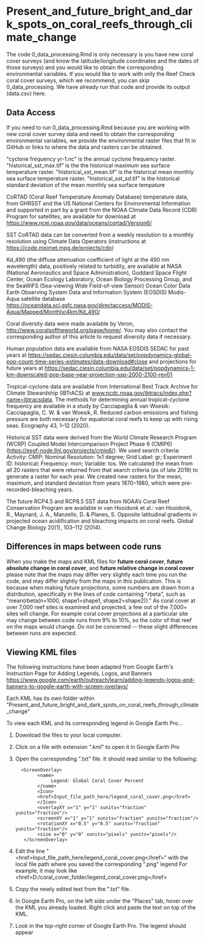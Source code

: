 # Present_and_future_bright_and_dark_spots_on_coral_reefs_through_climate_change

The code 0_data_processing.Rmd is only necessary is you have new coral cover surveys (and know the latitude/longitude coordinates and the dates of those surveys) and you would like to obtain the corresponding environmental variables.
If you would like to work with only the Reef Check coral cover surveys, which we recommend, you can skip 0_data_processing. We have already run that code and provide its output (data.csv) here.

## Data Access

If you need to run 0_data_processing.Rmd because you are working with new coral cover survey data and need to obtain the corresponding environmental variables, we provide the environmental raster files that fit in GitHub or links to where the data and rasters can be obtained. 

"cyclone frequency yr-1.nc" is the annual cyclone frequency raster.
"historical_sst_max.tif" is the the historical maximum sea surface temperature raster.
"historical_sst_mean.tif" is the historical mean monthly sea surface temperature raster.
"historical_sst_sd.tif" is the historical standard deviation of the mean monthly sea surface tempature

CoRTAD (Coral Reef Temperature Anomaly Database) temperature data, from GHRSST and the US National Centers for Environmental Information and supported in part by a grant from the NOAA Climate Data Record (CDR) Program for satellites, are available for download at https://www.ncei.noaa.gov/data/oceans/cortad/Version6/

SST CoRTAD data can be converted from a weekly resolution to a monthly resolution using Climate Data Operators (instructions at https://code.mpimet.mpg.de/projects/cdo) 

Kd_490 (the diffuse attenuation coefficient of light at the 490 nm wavelength) data, positively related to turbidity, are available at NASA (National Aeronautics and Space Administration), Goddard Space Flight Center, Ocean Ecology Laboratory, Ocean Biology Processing Group, and the SeaWiFS (Sea-viewing Wide Field-of-view Sensor) Ocean Color Data Earth Observing System Data and Information System (EOSDIS) Modis-Aqua satellite database https://oceandata.sci.gsfc.nasa.gov/directaccess/MODIS-Aqua/Mapped/Monthly/4km/Kd_490/

Coral diversity data were made available by Veron, http://www.coralsoftheworld.org/page/home/. You may also contact the corresponding author of this article to request diversity data if necessary.

Human population data are available from NASA EOSDIS SEDAC for past years at https://sedac.ciesin.columbia.edu/data/set/popdynamics-global-pop-count-time-series-estimates/data-download#close and projections for future years at https://sedac.ciesin.columbia.edu/data/set/popdynamics-1-km-downscaled-pop-base-year-projection-ssp-2000-2100-rev01

Tropical-cyclone data are available from International Best Track Archive for Climate Stewardship (IBTrACS) at www.ncdc.noaa.gov/ibtracs/index.php?name=ibtracsdata. The methods for determining annual tropical-cyclone frequency are available in a study by Cacciapaglia & van Woesik: Cacciapaglia, C. W. & van Woesik, R. Reduced carbon emissions and fishing pressure are both necessary for equatorial coral reefs to keep up with rising seas. Ecography 43, 1–12 (2020).

Historical SST data were derived from the World Climate Research Program (WCRP) Coupled Model Intercomparison Project Phase 6 (CMIP6) (https://esgf-node.llnl.gov/projects/cmip6/). We used search criteria: Activity: CMIP; Nominal Resolution: 1x1 degree; Grid Label: gr; Experiment ID: historical; Frequency: mon; Variable: tos. We calculated the mean from all 20 rasters that were returned from that search criteria (as of late 2019) to generate a raster for each year. We created new rasters for the mean, maximum, and standard deviation from years 1870–1980, which were pre-recorded-bleaching years.

The future RCP4.5 and RCP8.5 SST data from NOAA’s Coral Reef Conservation Program are available in van Hooidonk et al.:	van Hooidonk, R., Maynard, J. A., Manzello, D. & Planes, S. Opposite latitudinal gradients in projected ocean acidification and bleaching impacts on coral reefs. Global Change Biology 20(1), 103–112 (2014).


## Differences in maps between code runs

When you make the maps and KML files for **future coral cover**, **future absolute change in coral cover**, and **future relative change in coral cover** please note that the maps may differ very slightly each time you run the code, and may differ slightly from the maps in this publication. This is because when making future projections, some numbers are drawn from a distribution, specifically in the lines of code containing "rbeta", such as "mean(rbeta(n=1000, shape1=shape1, shape2=shape2))." As coral cover at over 7,000 reef sites is examined and projected, a few out of the 7,000+ sites will change. For example coral cover projections at a particular site may change between code runs from 9% to 10%, so the color of that reef on the maps would change. Do not be concerned -- these slight differences between runs are expected.



## Viewing KML files

The following instructions have been adapted from Google Earth's Instruction Page for Adding Legends, Logos, and Banners
https://www.google.com/earth/outreach/learn/adding-legends-logos-and-banners-to-google-earth-with-screen-overlays/

Each KML has its own folder within "Present_and_future_bright_and_dark_spots_on_coral_reefs_through_climate_change"

To view each KML and its corresponding legend in Google Earth Pro...
1) Download the files to your local computer.
2) Click on a file with extension ".kml" to open it in Google Earth Pro
3) Open the corresponding ".txt" file. It should read similar to the following:
     
         <ScreenOverlay>
               <name>
                    Legend: Global Coral Cover Percent
               </name>
               <Icon>
               <href>Input_file_path_here/legend_coral_cover.png</href>
               </Icon>
               <overlayXY x="1" y="1" xunits="fraction" yunits="fraction"/>
               <screenXY x="1" y="1" xunits="fraction" yunits="fraction"/>
               <rotationXY x="0.5" y="0.5" xunits="fraction" yunits="fraction"/>
               <size x="0" y="0" xunits="pixels" yunits="pixels"/>
          </ScreenOverlay>
5) Edit the line "\<href\>Input_file_path_here/legend_coral_cover.png\</href\>" with the local file path where you saved the corresponding ".png" legend
For example, it may look like  \<href\>D:/coral_cover_folder/legend_coral_cover.png\</href\>
5) Copy the newly edited text from the ".txt" file.
6) In Google Earth Pro, on the left side under the "Places" tab, hover over the KML you already loaded. Right click and paste the text on top of the KML.
7) Look in the top-right corner of Google Earth Pro. The legend should appear
